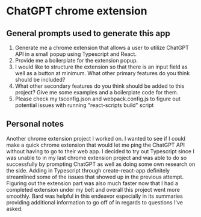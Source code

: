 # ChatGPT chrome extension

## General prompts used to generate this app
1. Generate me a chrome extension that allows a user to utilize ChatGPT API in a small popup using Typescript and React.
2. Provide me a boilerplate for the extension popup.
3. I would like to structure the extension so that there is an input field as well as a button at minimum. What other primary features do you think should be included?
4. What other secondary features do you think should be added to this project? Give me some examples and a boilerplate code for them.
5. Please check my tsconfig.json and webpack.config.js to figure out potential issues with running "react-scripts build" script 

## Personal notes
Another chrome extension project I worked on. I wanted to see if I could make a quick chrome extension that would let me ping the ChatGPT API without having to go to their web app.
I decided to try out Typescript since I was unable to in my last chrome extension project and was able to do so successfully by prompting ChatGPT as well as doing some own research on the side. Adding in Typescript through create-react-app definitely streamlined some of the issues that showed up in the previous attempt. Figuring out the extension part was also much faster now that I had a completed extension under my belt and overall this project went more smoothly. Bard was helpful in this endeavor especially in its summaries providing additional information to go off of in regards to questions I've asked.